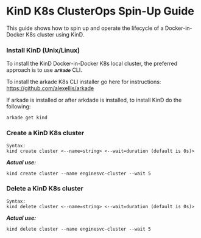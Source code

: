 # KinD K8s ClusterOps Spin-Up Guide

This guide shows how to spin up and operate the lifecycle of a Docker-in-Docker K8s cluster using KinD.

### Install KinD (Unix/Linux)

To install the KinD Docker-in-Docker K8s local cluster, the preferred approach is to use ***`arkade`*** CLI. 

To install the arkade K8s CLI installer go here for instructions: https://github.com/alexellis/arkade

If arkade is installed or after arkdade is installed, to install KinD do the following:
```
arkade get kind
```

### Create a KinD K8s cluster
```
Syntax:
kind create cluster <--name=string> <--wait=duration (default is 0s)>
```
***Actual use:***
```
kind create cluster --name enginesvc-cluster --wait 5
```

### Delete a KinD K8s cluster
```
Syntax:
kind delete cluster <--name=string> <--wait=duration (default is 0s)>
```
***Actual use:***
```
kind delete cluster --name enginesvc-cluster --wait 5
```
